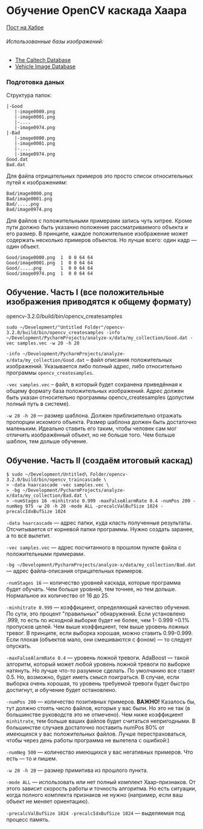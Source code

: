 # Обучение OpenCV каскада Хаара

[Пост на Хабре](https://habrahabr.ru/post/208092/)


###### Использованные базы изображений:
- [The Caltech Database](http://www.vision.caltech.edu/html-files/archive.html)
- [Vehicle Image Database](https://www.gti.ssr.upm.es/data/Vehicle_database.html)


### Подготовка даных

Структура папок:
```
|-Good
   |-image0000.png
   |-image0001.png
   |-....
   |-image0974.png
|-Bad
   |-image0000.png
   |-image0001.png
   |-....
   |-image0974.png
Good.dat
Bad.dat
```

Для файла отрицательных примеров это просто список относительных путей к изображениям:
```
Bad/image0000.png
Bad/image0001.png
Bad/.....png
Bad/image0974.png
```

Для файлов с положительными примерами запись чуть хитрее. Кроме пути должно быть указанно положение рассматриваемого объекта и его размер. В принципе, каждое положительное изображение может содержать несколько примеров объектов. Но лучше всего: один кадр — один объект.
```
Good/image0000.png  1  0 0 64 64
Good/image0001.png  1  0 0 64 64
Good/.....png       1  0 0 64 64
Good/image0974.png  1  0 0 64 64
```


## Обучение. Часть I (все положительные изображения приводятся к общему формату)

opencv-3.2.0/build/bin/opencv_createsamples

```
sudo ~/Development/"Untitled Folder"/opencv-3.2.0/build/bin/opencv_createsamples -info ~/Development/PycharmProjects/analyze-x/data/my_collection/Good.dat -vec samples.vec -w 20 -h 20
```

`-info ~/Development/PycharmProjects/analyze-x/data/my_collection/Good.dat` – файл описания положительных изображений. Указывается либо полный адрес, либо относительно программы `opencv_createsamples`.
 
`-vec samples.vec` – файл, в который будет сохранена приведённая к общему формату база положительных изображений. Адрес должен быть указан относительно программы opencv_createsamples (допустим полный путь в системе).

`-w 20 -h 20` — размер шаблона. Должен приблизительно отражать пропорции искомого объекта. Размер шаблона должен быть достаточно маленьким. Идеально ставить его таким, чтобы человек сам мог отличить изображённый объект, но не больше того. Чем больше шаблон, тем дольше обучение.


## Обучение. Часть II (создаём итоговый каскад)

```
$ sudo ~/Development/Untitled\ Folder/opencv-3.2.0/build/bin/opencv_traincascade \
> -data haarcascade -vec samples.vec \
> -bg ~/Development/PycharmProjects/analyze-x/data/my_collection/Bad.dat \  
> -numStages 16 -minhitrate 0.999 -maxFalseAlarmRate 0.4 -numPos 200 -numNeg 975 -w 20 -h 20 -mode ALL -precalcValBufSize 1024 -precalcIdxBufSize 1024

```

`-data haarcascade` — адрес папки, куда класть полученные результаты. Отсчитывается от корневой папки программы. Нужно создать заранее, а то всё вылетит.

`-vec samples.vec` — адрес посчитанного в прошлом пункте файла с положительными примерами.

`-bg ~/Development/PycharmProjects/analyze-x/data/my_collection/Bad.dat` — адрес файла-описания отрицательных примеров.

`-numStages 16` — количество уровней каскада, которые программа будет обучать. Чем больше уровней, тем точнее, но тем дольше. Нормальное их количество от 16 до 25.

`-minhitrate 0.999` — коэффициент, определяющий качество обучения. По сути, это процент "правильных" обнаружений. Если установлено .999, то есть по исходной выборке будет не более, чем 1- 0.999 =0.1% пропусков целей. Чем выше коэффициент, тем выше уровень ложных тревог. В принципе, если выборка хорошая, можно ставить 0.99-0.999. Если плохая (объектов мало, они смешиваются с фоном) — то следует опускать.

`-maxFalseAlarmRate 0.4` — уровень ложной тревоги. AdaBoost — такой алгоритм, который может любой уровень ложной тревоги по выборке натянуть. Но лучше что-то разумное сделать. По умолчанию все ставят 0.5. Но, возможно, будет иметь смысл поиграться. В случае, если выборка очень хорошая, то уровень требуемой тревоги будет быстро достигнут, и обучение будет остановлено.

`-numPos 200` — количество позитивных примеров. **ВАЖНО!** Казалось бы, тут должно стоять число файлов, которые у вас были. Но это не так (в большинстве руководств это не отмечено). Чем ниже коэффициент `minhitrate`, тем больше ваших файлов будет считаться непригодными. В большинстве случаев достаточно поставить numPos 80% от имеющихся у вас положительных файлов. Лучше перестраховаться, чтобы через день работы программа не вылетела с ошибкой:)

`-numNeg 500` — количество имеющихся у вас негативных примеров. Что есть — то и пишем.

`-w 20 -h 20` — размер примитива из прошлого пункта.

`-mode ALL` — использовать или нет полный комплект Хаар-признаков. От этого зависит скорость работы и точность алгоритма. Но есть ситуации, когда полного комплекта признаков не нужно (например, если ваш объект не меняет ориентацию).

`-precalcValBufSize 1024 -precalcIdxBufSize 1024` — выделяемая под процесс память.
